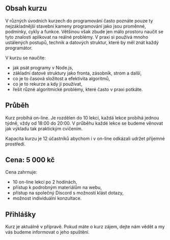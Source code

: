 ## Obsah kurzu

V různých úvodních kurzech do programování často poznáte pouze ty nejzákladnější stavební kameny programování jako jsou proměnné, podmínky, cykly a funkce. Většinou však zbude jen málo prostoru naučit se tyto znalosti aplikovat na reálné problémy. V praxi si používá mnoho ustálených postupů, technik a datových struktur, které by měl znát každý programátor.

V kurzu se naučíte:

- jak psát programy v Node.js,
- základní datové struktury jako fronta, zásobník, strom a další,
- co je to časová složitost a efektivita algoritmů,
- co je to rekurze a kdy ji používat,
- řešit různé algoritmické problémy, které často v praxi potkáte.

## Průběh

Kurz probíhá on-line. Je rozdělen do 10 lekcí, každá lekce probíhá jednou týdně, vždy od 18:00 do 20:00. V průběhu každé lekce se budeme věnovat jak výkladu tak praktickým cvičením.

Kapacita kurzu je 12 účastníků abychom i v on-line odkázali udržet příjemné prostředí.

## Cena: 5 000 kč

Cena zahrnuje:

- 10 on-line lekcí po 2 hodinách,
- přístup k podrobným materiálům na webu,
- přístup na společný Discord s možností klást dotazy,
- možnost individuální konzultace.

## Přihlášky

Kurz je aktuálně v přípravě. Pokud máte o kurz zájem, dejte nám vědět a my vás budeme informovat o jeho spuštění.
